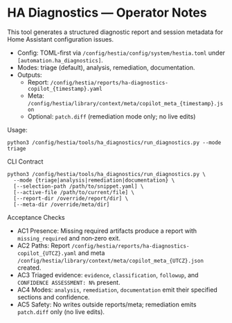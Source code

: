 # HA Diagnostics — Operator Notes

This tool generates a structured diagnostic report and session metadata for Home Assistant configuration issues.

- Config: TOML-first via `/config/hestia/config/system/hestia.toml` under `[automation.ha_diagnostics]`.
- Modes: triage (default), analysis, remediation, documentation.
- Outputs:
  - Report: `/config/hestia/reports/ha-diagnostics-copilot_{timestamp}.yaml`
  - Meta: `/config/hestia/library/context/meta/copilot_meta_{timestamp}.json`
  - Optional: `patch.diff` (remediation mode only; no live edits)

Usage:

```
python3 /config/hestia/tools/ha_diagnostics/run_diagnostics.py --mode triage
```

CLI Contract

```
python3 /config/hestia/tools/ha_diagnostics/run_diagnostics.py \
  --mode {triage|analysis|remediation|documentation} \
  [--selection-path /path/to/snippet.yaml] \
  [--active-file /path/to/current/file] \
  [--report-dir /override/report/dir] \
  [--meta-dir /override/meta/dir]
```

Acceptance Checks
- AC1 Presence: Missing required artifacts produce a report with `missing_required` and non‑zero exit.
- AC2 Paths: Report `/config/hestia/reports/ha-diagnostics-copilot_{UTCZ}.yaml` and meta `/config/hestia/library/context/meta/copilot_meta_{UTCZ}.json` created.
- AC3 Triaged evidence: `evidence`, `classification`, `followup`, and `CONFIDENCE ASSESSMENT: N%` present.
- AC4 Modes: `analysis`, `remediation`, `documentation` emit their specified sections and confidence.
- AC5 Safety: No writes outside reports/meta; remediation emits `patch.diff` only (no live edits).
